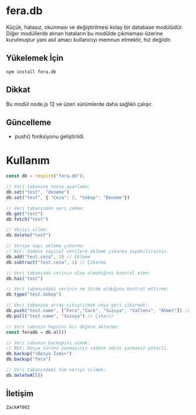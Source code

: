 # fera.db
Küçük, hatasız, okunması ve değiştirilmesi kolay bir database modülüdür. Diğer modüllerde alınan hataların bu modülde çıkmaması üzerine kurulmuştur yani asıl amacı kullanıcıyı memnun etmektir, hız değildir. 

## Yükelemek İçin
```npm
npm install fera.db
```

## Dikkat
Bu modül node.js 12 ve üzeri sürümlerde daha sağlıklı çalışır.

## Güncelleme
- push() fonksiyonu geliştirildi.

# Kullanım
```js
const db = require("fera.db");

// Veri tabanına nesne ayarlama:
db.set("test", "deneme")
db.set("test", { "Ceza": 2, "Sebep": "Deneme"})

// Veri tabanından veri çekme:
db.get("test")
db.fetch("test")

// Veriyi silme:
db.delete("test")

// Veriye sayı ekleme çıkarma: 
// Not: Sadece sayısal verilere ekleme çıkarma yapabilirsiniz.
db.add("test.ceza", 1) // Ekleme
db.subtract("test.ceza", 1) // Çıkarma

// Veri tabanında verinin olup olmadığını kontrol etme:
db.has("test")

// Veri tabanındaki verinin ne türde olduğunu kontrol ettirme:
db.type("test.Sebep")

// Veri tabanına array sıkıştırmak veya geri çıkarmak:
db.push("test.name", ["Fera","Zack", "Suzuya", "Vallens", "Ahmet"]) // Sıkıştırır
db.pull("test.name", "Suzuya") // Çıkarır

// Veri tabanın hepsini bir değere aktarma:
const feradb = db.all()

// Veri tabanın backupını almak:
// Not: Dosya türünü yazmayınız sadece adını yazmanız yeterli.
db.backup("<Dosya İsmi>")
db.backup("fera")

// Veri tabanındaki tüm veriyi silmek:
db.deleteAll()
```

## İletişim
`Zack#7802`
